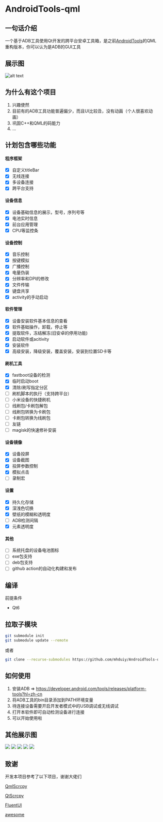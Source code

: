 # AndroidTools-qml

## 一句话介绍
一个基于ADB工具使用Qt开发的跨平台安卓工具箱，是之前[AndroidTools](https://github.com/mhduiy/AndroidTools)的QML重构版本，你可以认为是ADB的GUI工具

## 展示图

![alt text](doc/image0.png)

## 为什么有这个项目

1. 兴趣使然
2. 目前有的ADB工具功能普遍偏少，而且UI比较丑，没有动画（个人很喜欢动画）
3. 巩固C++和QML的码能力
4. ...

## 计划包含哪些功能

#### 程序框架

- [x] 自定义titleBar
- [x] 无线连接
- [x] 多设备连接
- [x] 跨平台支持

#### 设备信息
- [x] 设备基础信息的展示，型号，序列号等
- [x] 电池实时信息
- [x] 前台应用管理
- [x] CPU等监控条

#### 设备控制

- [x] 音乐控制
- [x] 按键模拟
- [x] 广播控制
- [x] 电量伪装
- [x] 分辨率和DPI的修改
- [x] 文件传输
- [x] 键盘共享
- [x] activity的手动启动

#### 软件管理

- [x] 设备安装软件基本信息的查看
- [x] 软件基础操作，卸载，停止等
- [x] 提取软件，冻结解冻(旧安卓的停用功能)
- [x] 启动软件或acitivity
- [x] 安装软件
- [x] 高级安装，降级安装，覆盖安装，安装到位置SD卡等

#### 刷机工具

- [x] fastboot设备的检测
- [x] 临时启动boot
- [x] 清除/刷写指定分区
- [ ] 刷机脚本的执行（支持跨平台）
- [ ] 小米设备的快捷刷机
- [ ] 线刷包/卡刷包解包
- [ ] 线刷包转换为卡刷包
- [ ] 卡刷包转换为线刷包
- [ ] 友链
- [ ] magisk的快速修补安装

#### 设备镜像

- [x] 设备投屏
- [x] 设备截图
- [x] 投屏参数控制
- [x] 模拟点击
- [ ] 录制宏

#### 设置

- [x] 持久化存储
- [x] 深浅色切换
- [x] 壁纸的模糊和透明度
- [ ] ADB检测间隔
- [x] 元素透明度

#### 其他

- [ ] 系统托盘的设备电池图标
- [ ] exe包支持
- [ ] deb包支持
- [ ] github action的自动化构建和发布

## 编译

前提条件

- Qt6

## 拉取子模块

```bash
git submodule init
git submodule update --remote
```

或者

```bash
git clone --recurse-submodules https://github.com/mhduiy/AndroidTools-qml.git
```

## 如何使用

1. 安装ADB => https://developer.android.com/tools/releases/platform-tools?hl=zh-cn
2. 将ADB工具的bin目录添加到PATH环境变量
3. 待连接设备需要开启开发者模式中的USB调试或无线调试
4. 打开本软件即可自动检测设备进行连接
5. 可以开始使用啦

## 其他展示图

![](doc/1.png)
![](doc/2.png)
![](doc/5.png)
![](doc/3.png)
![](doc/4.png)

## 致谢

开发本项目参考了以下项目，谢谢大佬们

[QmlScrcpy](https://github.com/mahdi-cpp/QmlScrcpy)

[QtScrcpy](https://github.com/barry-ran/QtScrcpy)

[FluentUI](https://github.com/zhuzichu520/FluentUI)

[awesome](https://github.com/mzlogin/awesome-adb)
